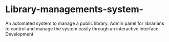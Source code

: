# Library-managements-system-
An automated system to manage a public library. Admin panel for librarians to control and manage the system easily through an interactive interface.  Development

